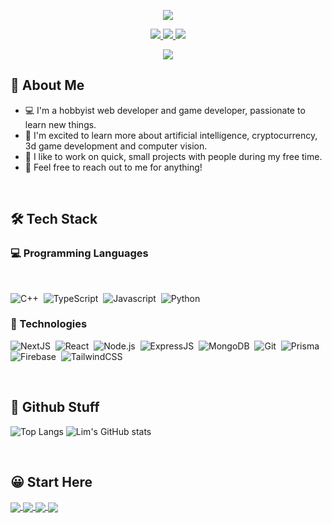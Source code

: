 <p align="center">
	<img src="Hello There!.png">
</p>

<p align="center">
	<a href="https://discord.com/users/974579792248700938/">
		<img src="https://img.shields.io/badge/Discord-7289d9?style=for-the-badge&logo=discord&logoColor=white" />
	</a>
	<a href="mailto:limweijen96@gmail.com">
		<img src="https://img.shields.io/badge/Gmail-D14836?style=for-the-badge&logo=gmail&logoColor=white" />
	</a>
  <a href="https://www.instagram.com/limweijen96/">
		<img src="https://img.shields.io/badge/Instagram-8a3ab9?style=for-the-badge&logo=instagram&logoColor=white" />
	</a>
</p>

<p align="center">
	<img src="https://komarev.com/ghpvc/?username=limweijen&color=blueviolet&style=flat-square&label=Profile+Views" />
</p>

<h2>👋&nbsp;About Me</h2>

- 💻&nbsp;I'm a hobbyist web developer and game developer, passionate to learn new things.
- 🌱&nbsp;I'm excited to learn more about artificial intelligence, cryptocurrency, 3d game development and computer vision.
- 🧩&nbsp;I like to work on quick, small projects with people during my free time.
- 💬&nbsp;Feel free to reach out to me for anything!

<br>

<h2>🛠&nbsp;Tech Stack</h2>
<h3>💻&nbsp;Programming Languages</h3>
<br>

![C++](https://img.shields.io/badge/-C++-05122A?style=flat&logo=C%2B%2B&logoColor=00599C)&nbsp;
![TypeScript](https://img.shields.io/badge/-TypeScript-05122A?style=flat&logo=typescript)&nbsp;
![Javascript](https://img.shields.io/badge/-Javascript-05122A?style=flat&logo=javascript)&nbsp;
![Python](https://img.shields.io/badge/-Python-05122A?style=flat&logo=python)&nbsp;

<h3>🚀&nbsp;Technologies</h3>

![NextJS](https://img.shields.io/badge/-NextJS-05122A?style=flat&logo=next.js)&nbsp;
![React](https://img.shields.io/badge/-React-05122A?style=flat&logo=react)&nbsp;
![Node.js](https://img.shields.io/badge/-Node.js-05122A?style=flat&logo=node.js)&nbsp;
![ExpressJS](https://img.shields.io/badge/-ExpressJS-05122A?style=flat&logo=express)&nbsp;
![MongoDB](https://img.shields.io/badge/-MongoDB-05122A?style=flat&logo=mongodb)&nbsp;
![Git](https://img.shields.io/badge/-Git-05122A?style=flat&logo=git)&nbsp;
![Prisma](https://img.shields.io/badge/-Prisma-05122A?style=flat&logo=prisma)&nbsp;
![Firebase](https://img.shields.io/badge/-Firebase-05122A?style=flat&logo=firebase)&nbsp;
![TailwindCSS](https://img.shields.io/badge/-TailwindCSS-05122A?style=flat&logo=tailwindcss)&nbsp;

<br>

<h2>📕&nbsp;Github Stuff</h2>

![Top Langs](https://github-readme-stats.vercel.app/api/top-langs/?username=limweijen&theme=github_dark)
![Lim's GitHub stats](https://github-readme-stats.vercel.app/api?username=limweijen&count_private=true&show_icons=true&theme=github_dark)

<br>

<h2>😀&nbsp;Start Here</h2>

<a href="https://github.com/LimWeiJen/start-today">
  <img align="center" src="https://github-readme-stats.vercel.app/api/pin/?username=limweijen&repo=start-today&theme=github_dark" />
</a>
<a href="https://github.com/LimWeiJen/wordle-with-a-twist">
  <img align="center" src="https://github-readme-stats.vercel.app/api/pin/?username=limweijen&repo=wordle-with-a-twist&theme=github_dark" />
</a>
<a href="https://github.com/LimWeiJen/20-second-rule-monitor">
  <img align="center" src="https://github-readme-stats.vercel.app/api/pin/?username=limweijen&repo=20-second-rule-monitor&theme=github_dark" />
</a>
<a href="https://github.com/LimWeiJen/conway-game-of-life">
  <img align="center" src="https://github-readme-stats.vercel.app/api/pin/?username=limweijen&repo=conway-game-of-life&theme=github_dark" />
</a>
